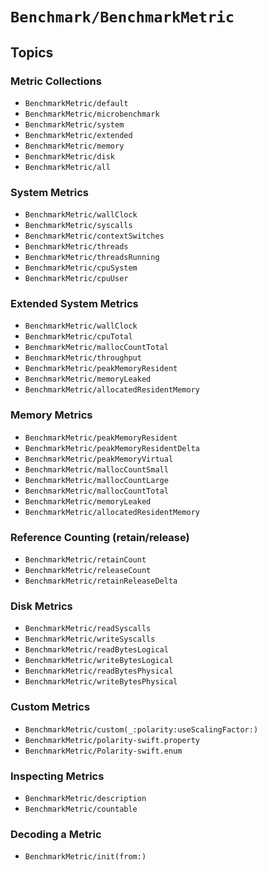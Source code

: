 # ``Benchmark/BenchmarkMetric``

## Topics

### Metric Collections

- ``BenchmarkMetric/default``
- ``BenchmarkMetric/microbenchmark``
- ``BenchmarkMetric/system``
- ``BenchmarkMetric/extended``
- ``BenchmarkMetric/memory``
- ``BenchmarkMetric/disk``
- ``BenchmarkMetric/all``

### System Metrics

- ``BenchmarkMetric/wallClock``
- ``BenchmarkMetric/syscalls``
- ``BenchmarkMetric/contextSwitches``
- ``BenchmarkMetric/threads``
- ``BenchmarkMetric/threadsRunning``
- ``BenchmarkMetric/cpuSystem``
- ``BenchmarkMetric/cpuUser``

### Extended System Metrics

- ``BenchmarkMetric/wallClock``
- ``BenchmarkMetric/cpuTotal``
- ``BenchmarkMetric/mallocCountTotal``
- ``BenchmarkMetric/throughput``
- ``BenchmarkMetric/peakMemoryResident``
- ``BenchmarkMetric/memoryLeaked``
- ``BenchmarkMetric/allocatedResidentMemory``

### Memory Metrics

- ``BenchmarkMetric/peakMemoryResident``
- ``BenchmarkMetric/peakMemoryResidentDelta``
- ``BenchmarkMetric/peakMemoryVirtual``
- ``BenchmarkMetric/mallocCountSmall``
- ``BenchmarkMetric/mallocCountLarge``
- ``BenchmarkMetric/mallocCountTotal``
- ``BenchmarkMetric/memoryLeaked``
- ``BenchmarkMetric/allocatedResidentMemory``

### Reference Counting (retain/release)

- ``BenchmarkMetric/retainCount``
- ``BenchmarkMetric/releaseCount``
- ``BenchmarkMetric/retainReleaseDelta``

### Disk Metrics

- ``BenchmarkMetric/readSyscalls``
- ``BenchmarkMetric/writeSyscalls``
- ``BenchmarkMetric/readBytesLogical``
- ``BenchmarkMetric/writeBytesLogical``
- ``BenchmarkMetric/readBytesPhysical``
- ``BenchmarkMetric/writeBytesPhysical``

### Custom Metrics

- ``BenchmarkMetric/custom(_:polarity:useScalingFactor:)``
- ``BenchmarkMetric/polarity-swift.property``
- ``BenchmarkMetric/Polarity-swift.enum``

### Inspecting Metrics

- ``BenchmarkMetric/description``
- ``BenchmarkMetric/countable``

### Decoding a Metric

- ``BenchmarkMetric/init(from:)``
